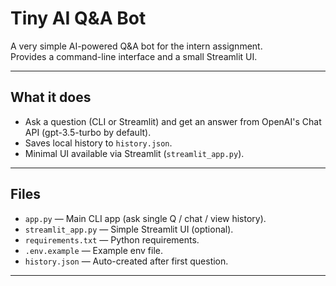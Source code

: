 # Tiny AI Q&A Bot

A very simple AI-powered Q&A bot for the intern assignment.  
Provides a command-line interface and a small Streamlit UI.

---

## What it does

- Ask a question (CLI or Streamlit) and get an answer from OpenAI's Chat API (gpt-3.5-turbo by default).
- Saves local history to `history.json`.
- Minimal UI available via Streamlit (`streamlit_app.py`).

---

## Files

- `app.py` — Main CLI app (ask single Q / chat / view history).
- `streamlit_app.py` — Simple Streamlit UI (optional).
- `requirements.txt` — Python requirements.
- `.env.example` — Example env file.
- `history.json` — Auto-created after first question.

---



